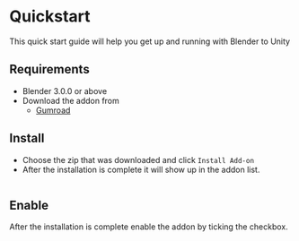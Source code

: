 # Quickstart

This quick start guide will help you get up and running with Blender to Unity

## Requirements

- Blender 3.0.0 or above
- Download the addon from
    - [Gumroad](https://prakashkaran.gumroad.com/l/blender-to-unity)

## Install

- Choose the zip that was downloaded and click `Install Add-on`
- After the installation is complete it will show up in the addon list.

<p><img :src="$withBase('/img/addon_disable.png')" alt='' /></p>

## Enable

After the installation is complete enable the addon by ticking the checkbox.

<p><img :src="$withBase('/img/addon_enable.png')" alt='' /></p>